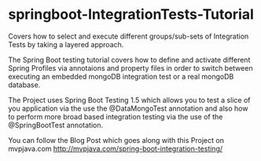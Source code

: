 # springboot-IntegrationTests-Tutorial

Covers how to select and execute different groups/sub-sets of Integration Tests by taking a layered approach.

The Spring Boot testing tutorial covers how to define and activate different Spring Profiles via annotaions and
property files in order to switch between executing an embedded mongoDB integration test or a real mongoDB database.

The Project uses Spring Boot Testing 1.5 which allows you to test a slice of you application via the use the @DataMongoTest annotation and also how to perform more broad based integration testing via the use of the @SpringBootTest annotation.

You can follow the Blog Post which goes along with this Project on mvpjava.com
http://mvpjava.com/spring-boot-integration-testing/ 


